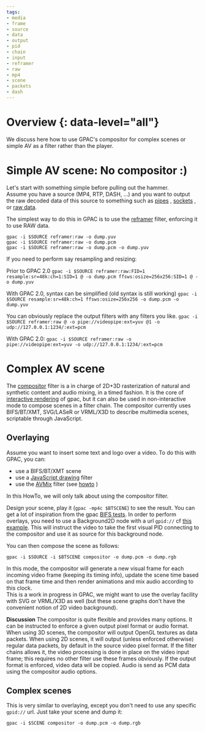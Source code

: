 ```yaml
---
tags:
- media
- frame
- source
- data
- output
- pid
- chain
- input
- reframer
- raw
- mp4
- scene
- packets
- dash
---
```


# Overview {: data-level="all"}

We discuss here how to use GPAC's compositor for complex scenes or simple AV as a filter rather than the player.

 
# Simple AV scene: No compositor :)
Let's start with something simple before pulling out the hammer.  
Assume you have a source (MP4, RTP, DASH, ...) and you want to output the raw decoded data of this source to something such as [pipes](pipes) , [sockets](sockets) , or [raw data](raw-formats).

The simplest way to do this in GPAC is to use the [reframer](reframer) filter, enforcing it to use RAW data.
 
```
gpac -i $SOURCE reframer:raw -o dump.yuv
gpac -i $SOURCE reframer:raw -o dump.pcm
gpac -i $SOURCE reframer:raw -o dump.pcm -o dump.yuv
```

If you need to perform say resampling and resizing:

Prior to GPAC 2.0
```gpac -i $SOURCE reframer:raw:FID=1 resample:sr=48k:ch=1:SID=1 @ -o dump.pcm ffsws:osize=256x256:SID=1 @ -o dump.yuv```

With GPAC 2.0, syntax can be simplified (old syntax is still working)
```gpac -i $SOURCE resample:sr=48k:ch=1 ffsws:osize=256x256 -o dump.pcm -o dump.yuv```


 You can obviously replace the output filters with any filters you like.
```gpac -i $SOURCE reframer:raw @ -o pipe://videopipe:ext=yuv @1 -o udp://127.0.0.1:1234/:ext=pcm```

With GPAC 2.0:
```gpac -i $SOURCE reframer:raw -o pipe://videopipe:ext=yuv -o udp://127.0.0.1:1234/:ext=pcm```

# Complex AV scene

The [compositor](compositor) filter is a in charge of 2D+3D rasterization of natural and synthetic content and audio mixing, in a timed fashion. It is the core of [interactive rendering](Player) of gpac, but it can also be used in non-interactive mode to compose scenes in a filter chain. The compositor currently uses BIFS/BT/XMT, SVG/LASeR or VRML/X3D to describe multimedia scenes, scriptable through JavaScript.

## Overlaying 

Assume you want to insert some text and logo over a video. To do this with GPAC, you can:

- use a BIFS/BT/XMT scene
- use a [JavaScript drawing](evg) filter
- use the [AVMix](avmix) filter (see [howto](avmix_tuto) )

In this HowTo, we will only talk about using the compositor filter.

Design your scene, play it (`gpac -mp4c $BTSCENE`) to see the result. You can get a lot of inspiration from the gpac [BIFS tests](https://github.com/gpac/gpac/tree/master/tests/media/bifs).
In order to perform overlays, you need to use a Background2D node with a url `gpid://` cf [this example](http://download.tsi.telecom-paristech.fr/gpac/gpac_test_suite/resources/media/raw/overlay.bt). This will instruct the video to take the first visual PID connecting to the compositor and use it as source for this background node.

You can then compose the scene as follows:

```gpac -i $SOURCE -i $BTSCENE compositor -o dump.pcm -o dump.rgb```

In this mode, the compositor will generate a new visual frame for each incoming video frame (keeping its timing info), update the scene time based on that frame time and then render animations and mix audio according to this clock.  
This is a work in progress in GPAC, we might want to use the overlay facility with SVG or VRML/X3D as well (but these scene graphs don't have the convenient notion of 2D video background).

__Discussion__
The compositor is quite flexible and provides many options. It can be instructed to enforce a given output pixel format or audio format. When using 3D scenes, the compositor will output OpenGL textures as data packets. When using 2D scenes, it will output (unless enforced otherwise) regular data packets, by default in the source video pixel format. If the filter chains allows it, the video processing is done in place on the video input frame; this requires no other filter use these frames obviously. If the output format is enforced, video data will be copied. Audio is send as PCM data using the compositor audio options.


## Complex scenes
This is very similar to overlaying, except you don't need to use any specific `gpid://` url. Just take your scene and dump it:

```gpac -i $SCENE compositor -o dump.pcm -o dump.rgb```

